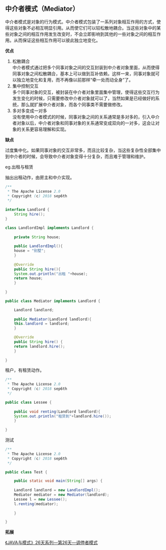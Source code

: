 ## 中介者模式（Mediator）

中介者模式是对象的行为模式。中介者模式包装了一系列对象相互作用的方式，使得这些对象不必相互明显引用。从而使它们可以较松散地耦合。当这些对象中的某些对象之间的相互作用发生改变时，不会立即影响到其他的一些对象之间的相互作用。从而保证这些相互作用可以彼此独立地变化。  

**优点**  

1. 松散耦合  
中介者模式通过把多个同事对象之间的交互封装到中介者对象里面，从而使得同事对象之间松散耦合，基本上可以做到互补依赖。这样一来，同事对象就可以独立地变化和复用，而不再像以前那样“牵一处而动全身”了。  
2. 集中控制交互  
多个同事对象的交互，被封装在中介者对象里面集中管理，使得这些交互行为发生变化的时候，只需要修改中介者对象就可以了，当然如果是已经做好的系统，那么就扩展中介者对象，而各个同事类不需要做修改。  
3. 多对多变成一对多  
没有使用中介者模式的时候，同事对象之间的关系通常是多对多的，引入中介者对象以后，中介者对象和同事对象的关系通常变成双向的一对多，这会让对象的关系更容易理解和实现。  

**缺点**  

过度集中化。如果同事对象的交互非常多，而且比较复杂，当这些复杂性全部集中到中介者的时候，会导致中介者对象变得十分复杂，而且难于管理和维护。  

eg.出租与租赁  

抽出出租动作，由房主和中介实现。  

```java
/** 
 * The Apache License 2.0
 * Copyright (c) 2018 sep6th
 */
 
interface Landlord {
    String hire();
}

class LandlordImpl implements Landlord {
	
    private String house;
	
    public LandlordImpl(){
	house = "别墅";
    }
	
    @Override
    public String hire(){
	System.out.println("出租 "+house);
	return house;
    }
	
}

public class Mediator implements Landlord {

    Landlord landlord;
	
    public Mediator(Landlord landlord){
	this.landlord = landlord;
    }

    @Override
    public String hire() {
	return landlord.hire();
    }
	
}
```

租户，有租赁动作。  

```java
/** 
 * The Apache License 2.0
 * Copyright (c) 2018 sep6th
 */

public class Lessee {
	
    public void renting(Landlord landlord){
	System.out.println("租赁到"+landlord.hire());
    }
	
}
```

测试  

```java
/** 
 * The Apache License 2.0
 * Copyright (c) 2018 sep6th
 */

public class Test {

    public static void main(String[] args) {
		
	Landlord landlord = new LandlordImpl();
	Mediator mediator = new Mediator(landlord);
	Lessee l = new Lessee();
	l.renting(mediator);
	
    }

}
```

**拓展**  

[《JAVA与模式》26天系列—第26天—调停者模式](https://blog.csdn.net/m13666368773/article/details/7712213)

